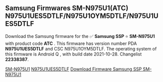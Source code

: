 <h2>Samsung Firmwares SM-N975U1(ATC) N975U1UES5DTLF/N975U1OYM5DTLF/N975U1UES5DTLF</h2>
Download the Samsung firmware for the ✅ <strong>Samsung SSP </strong> ⭐ <strong>SM-N975U1</strong> with product code <strong>ATC</strong> . This firmware has version number PDA <strong>N975U1UES5DTLF</strong> and CSC N975U1OYM5DTLF. The operating system of this firmware is Android Q , with build date 2021-10-28. Changelist <strong>22338387</strong>.


[SM-N975U1](https://samfirm.shop/samsung/model/SM-N975U1)
[N975U1UES5DTLF](https://samfirm.shop/samsung/pda/N975U1UES5DTLF)
[Download Firmware Samsung SSP SM-N975U1](https://samfirm.shop/samsung/firmware/476204)
